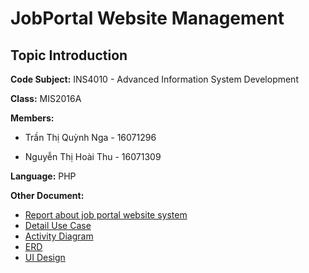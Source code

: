 JobPortal Website Management
============================
Topic Introduction
------------------
**Code Subject:** INS4010 - Advanced Information System Development <br>

**Class:** MIS2016A <br>

**Members:** <br>

- Trần Thị Quỳnh Nga - 16071296 <br>

- Nguyễn Thị Hoài Thu - 16071309 <br>

**Language:** PHP <br>

**Other Document:** <br>

- [Report about job portal website system](https://drive.google.com/open?id=1uR1fkqRLAu3Rf0mvuuxuzymd_bcMAQ5a) <br>
- [Detail Use Case](https://drive.google.com/open?id=1WrNglEy2nd7glCF7GBpiqGOCJndXSNlr) <br>
- [Activity Diagram](https://drive.google.com/open?id=1ou-SqaiulBprJllIGDguvcbWyIMibfZE) <br>
- [ERD](https://drive.google.com/open?id=18SRvoUzFC9aocGNR-tkRkRSqSJlzhmgQ) <br>
- [UI Design](https://drive.google.com/open?id=16eV_Q2J1HcB0Brjxe4c1rkMnVI3LkoFs)






